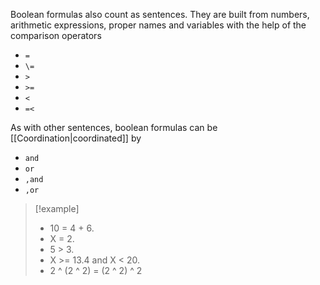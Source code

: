 
Boolean formulas also count as sentences. They are built from numbers, arithmetic expressions, proper names and variables with the help of the comparison operators

* `=` 
* `\=`
* `>` 
* `>=`
* `<`
* `=<`

As with other sentences, boolean formulas can be [[Coordination|coordinated]] by

* `and`
* `or`
* `,and`
* `,or`


>[!example]
>* 10 = 4 + 6.
>* X \= 2.
>* 5 > 3.
>* X >= 13.4 and X < 20.
>* 2 ^ (2 ^ 2) = (2 ^ 2) ^ 2

